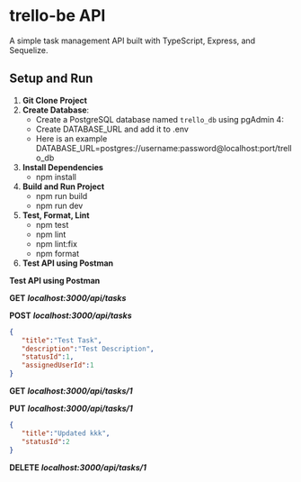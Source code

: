 # trello-be API

A simple task management API built with TypeScript, Express, and Sequelize.

## Setup and Run

1. **Git Clone Project**
2. **Create Database**:
   - Create a PostgreSQL database named `trello_db` using pgAdmin 4:
   - Create DATABASE_URL and add it to .env
   - Here is an example DATABASE_URL=postgres://username:password@localhost:port/trello_db
3. **Install Dependencies**
   - npm install
4. **Build and Run Project**
   - npm run build
   - npm run dev
5. **Test, Format, Lint**
   - npm test
   - npm lint
   - npm lint:fix
   - npm format
6. **Test API using Postman**


**Test API using Postman**

**GET**
***localhost:3000/api/tasks***

**POST**
***localhost:3000/api/tasks***

```json
{
   "title":"Test Task",
   "description":"Test Description",
   "statusId":1,
   "assignedUserId":1
}
```

**GET**
***localhost:3000/api/tasks/1***

**PUT**
***localhost:3000/api/tasks/1***

```json
{
   "title":"Updated kkk",
   "statusId":2
}
```

**DELETE**
***localhost:3000/api/tasks/1***

